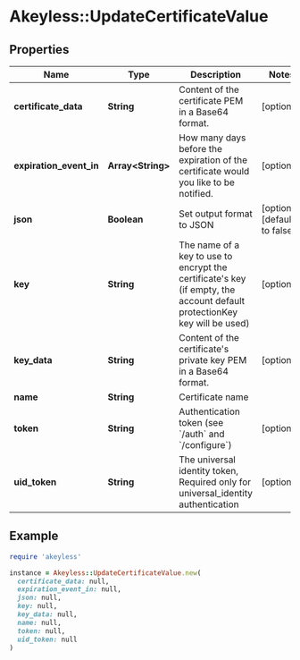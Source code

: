 # Akeyless::UpdateCertificateValue

## Properties

| Name | Type | Description | Notes |
| ---- | ---- | ----------- | ----- |
| **certificate_data** | **String** | Content of the certificate PEM in a Base64 format. | [optional] |
| **expiration_event_in** | **Array&lt;String&gt;** | How many days before the expiration of the certificate would you like to be notified. | [optional] |
| **json** | **Boolean** | Set output format to JSON | [optional][default to false] |
| **key** | **String** | The name of a key to use to encrypt the certificate&#39;s key (if empty, the account default protectionKey key will be used) | [optional] |
| **key_data** | **String** | Content of the certificate&#39;s private key PEM in a Base64 format. | [optional] |
| **name** | **String** | Certificate name |  |
| **token** | **String** | Authentication token (see &#x60;/auth&#x60; and &#x60;/configure&#x60;) | [optional] |
| **uid_token** | **String** | The universal identity token, Required only for universal_identity authentication | [optional] |

## Example

```ruby
require 'akeyless'

instance = Akeyless::UpdateCertificateValue.new(
  certificate_data: null,
  expiration_event_in: null,
  json: null,
  key: null,
  key_data: null,
  name: null,
  token: null,
  uid_token: null
)
```

